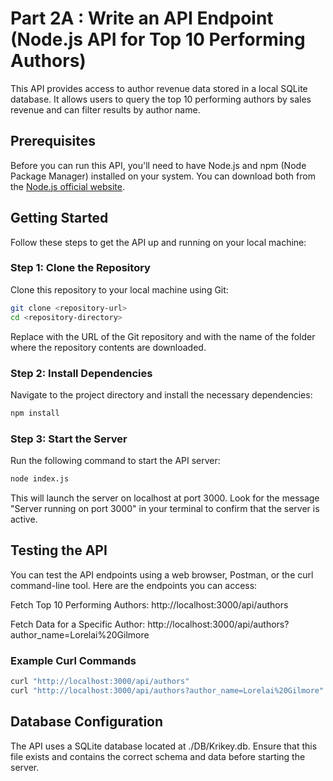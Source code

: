 # Part 2A : Write an API Endpoint (Node.js API for Top 10 Performing Authors)

This API provides access to author revenue data stored in a local SQLite database. It allows users to query the top 10 performing authors by sales revenue and can filter results by author name.

## Prerequisites

Before you can run this API, you'll need to have Node.js and npm (Node Package Manager) installed on your system. You can download both from the [Node.js official website](https://nodejs.org/).

## Getting Started

Follow these steps to get the API up and running on your local machine:

### Step 1: Clone the Repository

Clone this repository to your local machine using Git:

```bash
git clone <repository-url>
cd <repository-directory>
```
Replace <repository-url> with the URL of the Git repository and <repository-directory> with the name of the folder where the repository contents are downloaded.

### Step 2: Install Dependencies
Navigate to the project directory and install the necessary dependencies:
```bash
npm install
```

### Step 3: Start the Server
Run the following command to start the API server:
```bash
node index.js
```
This will launch the server on localhost at port 3000. Look for the message "Server running on port 3000" in your terminal to confirm that the server is active.

## Testing the API
You can test the API endpoints using a web browser, Postman, or the curl command-line tool. Here are the endpoints you can access:

Fetch Top 10 Performing Authors: http://localhost:3000/api/authors

Fetch Data for a Specific Author: http://localhost:3000/api/authors?author_name=Lorelai%20Gilmore

### Example Curl Commands
```bash
curl "http://localhost:3000/api/authors"
curl "http://localhost:3000/api/authors?author_name=Lorelai%20Gilmore"
```

## Database Configuration
The API uses a SQLite database located at ./DB/Krikey.db. Ensure that this file exists and contains the correct schema and data before starting the server.